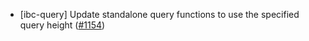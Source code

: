 - [ibc-query] Update standalone query functions to use the specified query
  height ([\#1154](https://github.com/cosmos/ibc-rs/issues/1154))

